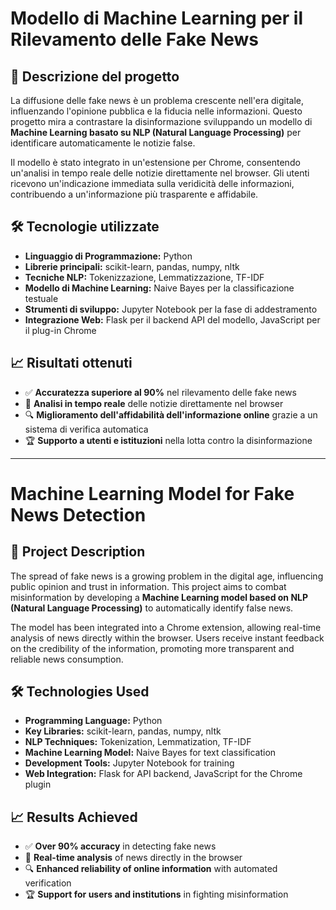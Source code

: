 # Modello di Machine Learning per il Rilevamento delle Fake News  

## 📌 Descrizione del progetto  

La diffusione delle fake news è un problema crescente nell'era digitale, influenzando l'opinione pubblica e la fiducia nelle informazioni. Questo progetto mira a contrastare la disinformazione sviluppando un modello di **Machine Learning basato su NLP (Natural Language Processing)** per identificare automaticamente le notizie false.  

Il modello è stato integrato in un'estensione per Chrome, consentendo un'analisi in tempo reale delle notizie direttamente nel browser. Gli utenti ricevono un'indicazione immediata sulla veridicità delle informazioni, contribuendo a un'informazione più trasparente e affidabile.  

## 🛠️ Tecnologie utilizzate  

- **Linguaggio di Programmazione:** Python  
- **Librerie principali:** scikit-learn, pandas, numpy, nltk  
- **Tecniche NLP:** Tokenizzazione, Lemmatizzazione, TF-IDF  
- **Modello di Machine Learning:** Naive Bayes per la classificazione testuale  
- **Strumenti di sviluppo:** Jupyter Notebook per la fase di addestramento  
- **Integrazione Web:** Flask per il backend API del modello, JavaScript per il plug-in Chrome  

## 📈 Risultati ottenuti  

- ✅ **Accuratezza superiore al 90%** nel rilevamento delle fake news  
- 🚀 **Analisi in tempo reale** delle notizie direttamente nel browser  
- 🔍 **Miglioramento dell'affidabilità dell'informazione online** grazie a un sistema di verifica automatica  
- 🏆 **Supporto a utenti e istituzioni** nella lotta contro la disinformazione  

---

# Machine Learning Model for Fake News Detection  

## 📌 Project Description  

The spread of fake news is a growing problem in the digital age, influencing public opinion and trust in information. This project aims to combat misinformation by developing a **Machine Learning model based on NLP (Natural Language Processing)** to automatically identify false news.  

The model has been integrated into a Chrome extension, allowing real-time analysis of news directly within the browser. Users receive instant feedback on the credibility of the information, promoting more transparent and reliable news consumption.  

## 🛠️ Technologies Used  

- **Programming Language:** Python  
- **Key Libraries:** scikit-learn, pandas, numpy, nltk  
- **NLP Techniques:** Tokenization, Lemmatization, TF-IDF  
- **Machine Learning Model:** Naive Bayes for text classification  
- **Development Tools:** Jupyter Notebook for training  
- **Web Integration:** Flask for API backend, JavaScript for the Chrome plugin  

## 📈 Results Achieved  

- ✅ **Over 90% accuracy** in detecting fake news  
- 🚀 **Real-time analysis** of news directly in the browser  
- 🔍 **Enhanced reliability of online information** with automated verification  
- 🏆 **Support for users and institutions** in fighting misinformation  
